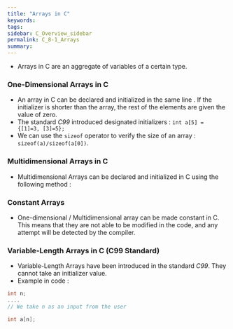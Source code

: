 ```yaml
---
title: "Arrays in C"
keywords:
tags:
sidebar: C_Overview_sidebar
permalink: C_8-1_Arrays
summary:
---
```

- Arrays in C are an aggregate of variables of a certain type.
### One-Dimensional Arrays in C
- An array in C can be declared and initialized in the same line . If the initializer is shorter than the array, the rest of the elements are given the value of zero.
- The standard *C99* introduced designated initializers : ```int a[5] = {[1]=3, [3]=5};```
- We can use the ```sizeof``` operator to verify the size of an array : ```sizeof(a)/sizeof(a[0])```.

### Multidimensional Arrays in C
- Multidimensional Arrays can be declared and initialized in C using the following method : 


### Constant Arrays
- One-dimensional / Multidimensional array can be made constant in C. This means that they are not able to be modified in the code, and any attempt will be detected by the compiler.


### Variable-Length Arrays in C (C99 Standard)
- Variable-Length Arrays have been introduced in the standard *C99*. They cannot take an initializer value.
- Example in code :
```c
int n;
....
// We take n as an input from the user

int a[n];
```
